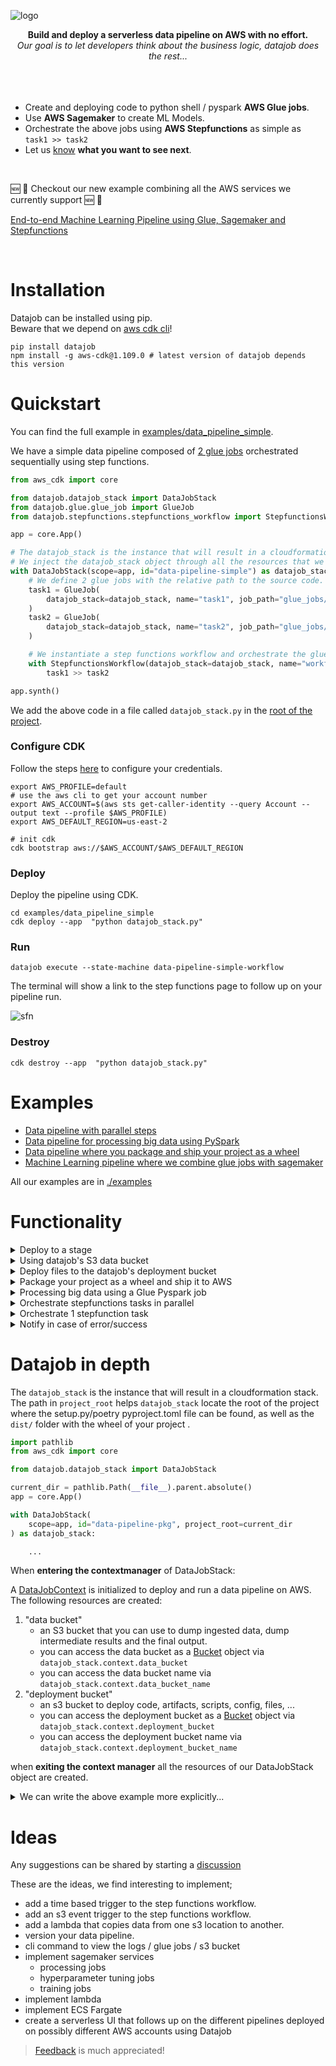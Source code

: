 ![logo](./assets/logo.png)

<div align="center">
 <b>Build and deploy a serverless data pipeline on AWS with no effort.</b></br>
 <i>Our goal is to let developers think about the business logic, datajob does the rest...</i>
 </br>
 </br>
 </br>
</div>

 </br>

- Create and deploying code to python shell / pyspark **AWS Glue jobs**.
- Use **AWS Sagemaker** to create ML Models.
- Orchestrate the above jobs using **AWS Stepfunctions** as simple as `task1 >> task2`
- Let us [know](https://github.com/vincentclaes/datajob/discussions) **what you want to see next**.

 </br>

 :new: :rocket: Checkout our new example combining all the AWS services we currently support :new: :rocket:

[End-to-end Machine Learning Pipeline using Glue, Sagemaker and Stepfunctions](examples/ml_pipeline_end_to_end)

 </br>

# Installation

 Datajob can be installed using pip. <br/>
 Beware that we depend on [aws cdk cli](https://github.com/aws/aws-cdk)!

    pip install datajob
    npm install -g aws-cdk@1.109.0 # latest version of datajob depends this version

# Quickstart

You can find the full example in [examples/data_pipeline_simple](./examples/data_pipeline_simple/).

We have a simple data pipeline composed of [2 glue jobs](./examples/data_pipeline_simple/glue_jobs/) orchestrated sequentially using step functions.

```python
from aws_cdk import core

from datajob.datajob_stack import DataJobStack
from datajob.glue.glue_job import GlueJob
from datajob.stepfunctions.stepfunctions_workflow import StepfunctionsWorkflow

app = core.App()

# The datajob_stack is the instance that will result in a cloudformation stack.
# We inject the datajob_stack object through all the resources that we want to add.
with DataJobStack(scope=app, id="data-pipeline-simple") as datajob_stack:
    # We define 2 glue jobs with the relative path to the source code.
    task1 = GlueJob(
        datajob_stack=datajob_stack, name="task1", job_path="glue_jobs/task.py"
    )
    task2 = GlueJob(
        datajob_stack=datajob_stack, name="task2", job_path="glue_jobs/task2.py"
    )

    # We instantiate a step functions workflow and orchestrate the glue jobs.
    with StepfunctionsWorkflow(datajob_stack=datajob_stack, name="workflow") as sfn:
        task1 >> task2

app.synth()

```

We add the above code in a file called `datajob_stack.py` in the [root of the project](./examples/data_pipeline_with_packaged_project/).


### Configure CDK
Follow the steps [here](https://docs.aws.amazon.com/cli/latest/userguide/cli-configure-quickstart.html#cli-configure-quickstart-config) to configure your credentials.

```shell script
export AWS_PROFILE=default
# use the aws cli to get your account number
export AWS_ACCOUNT=$(aws sts get-caller-identity --query Account --output text --profile $AWS_PROFILE)
export AWS_DEFAULT_REGION=us-east-2

# init cdk
cdk bootstrap aws://$AWS_ACCOUNT/$AWS_DEFAULT_REGION
```

### Deploy

Deploy the pipeline using CDK.

```shell
cd examples/data_pipeline_simple
cdk deploy --app  "python datajob_stack.py"
```

### Run

```shell script
datajob execute --state-machine data-pipeline-simple-workflow
```
The terminal will show a link to the step functions page to follow up on your pipeline run.

![sfn](./assets/sfn.png)

### Destroy

```shell script
cdk destroy --app  "python datajob_stack.py"
```

# Examples

- [Data pipeline with parallel steps](./examples/data_pipeline_parallel/)
- [Data pipeline for processing big data using PySpark](./examples/data_pipeline_pyspark/)
- [Data pipeline where you package and ship your project as a wheel](./examples/data_pipeline_with_packaged_project/)
- [Machine Learning pipeline where we combine glue jobs with sagemaker](examples/ml_pipeline_end_to_end)

All our examples are in [./examples](./examples)


# Functionality

<details>
<summary>Deploy to a stage</summary>

Specify a stage to deploy an isolated pipeline.

Typical examples would be `dev` , `prod`, ...

```shell
cdk deploy --app "python datajob_stack.py" --context stage=my-stage
```

</details>

<details>

<summary>Using datajob's S3 data bucket</summary>

Dynamically reference the `datajob_stack` data bucket name to the arguments of your GlueJob by calling
`datajob_stack.context.data_bucket_name`.

```python
import pathlib

from aws_cdk import core
from datajob.datajob_stack import DataJobStack
from datajob.glue.glue_job import GlueJob
from datajob.stepfunctions.stepfunctions_workflow import StepfunctionsWorkflow

current_dir = str(pathlib.Path(__file__).parent.absolute())

app = core.App()

with DataJobStack(
        scope=app, id="datajob-python-pyspark", project_root=current_dir
) as datajob_stack:
    pyspark_job = GlueJob(
        datajob_stack=datajob_stack,
        name="pyspark-job",
        job_path="glue_job/glue_pyspark_example.py",
        job_type="glueetl",
        glue_version="2.0",  # we only support glue 2.0
        python_version="3",
        worker_type="Standard",  # options are Standard / G.1X / G.2X
        number_of_workers=1,
        arguments={
            "--source": f"s3://{datajob_stack.context.data_bucket_name}/raw/iris_dataset.csv",
            "--destination": f"s3://{datajob_stack.context.data_bucket_name}/target/pyspark_job/iris_dataset.parquet",
        },
    )

    with StepfunctionsWorkflow(datajob_stack=datajob_stack, name="workflow") as sfn:
        pyspark_job >> ...

```

you can find this example [here](./examples/data_pipeline_pyspark/glue_job/glue_pyspark_example.py)

</details>

<details>
<summary>Deploy files to the datajob's deployment bucket</summary>

Specify the path to the folder we would like to include in the deployment bucket.

```python

from aws_cdk import core
from datajob.datajob_stack import DataJobStack

app = core.App()

with DataJobStack(
    scope=app, id="some-stack-name", include_folder="path/to/folder/"
) as datajob_stack:

    ...

```

</details>

<details>
<summary>Package your project as a wheel and ship it to AWS</summary>

You can find the example [here](./examples/data_pipeline_with_packaged_project/)

```python
# We add the path to the project root in the constructor of DataJobStack.
# By specifying project_root, datajob will look for a .whl in
# the dist/ folder in your project_root.
with DataJobStack(
    scope=app, id="data-pipeline-pkg", project_root=current_dir
) as datajob_stack:
```

Package you project using [poetry](https://python-poetry.org/)

```shell
poetry build
cdk deploy --app "python datajob_stack.py"
```

Package you project using [setup.py](./examples/data_pipeline_with_packaged_project)

```shell
python setup.py bdist_wheel
cdk deploy --app "python datajob_stack.py"
```
you can also use the datajob cli to do the two commands at once:
```shell
# for poetry
datajob deploy --config datajob_stack.py --package poetry

# for setup.py
datajob deploy --config datajob_stack.py --package setuppy
```
</details>

<details>
<summary>Processing big data using a Glue Pyspark job</summary>

```python
import pathlib

from aws_cdk import core
from datajob.datajob_stack import DataJobStack
from datajob.glue.glue_job import GlueJob

current_dir = str(pathlib.Path(__file__).parent.absolute())

app = core.App()

with DataJobStack(
        scope=app, id="datajob-python-pyspark", project_root=current_dir
) as datajob_stack:
    pyspark_job = GlueJob(
        datajob_stack=datajob_stack,
        name="pyspark-job",
        job_path="glue_job/glue_pyspark_example.py",
        job_type="glueetl",
        glue_version="2.0",  # we only support glue 2.0
        python_version="3",
        worker_type="Standard",  # options are Standard / G.1X / G.2X
        number_of_workers=1,
        arguments={
            "--source": f"s3://{datajob_stack.context.data_bucket_name}/raw/iris_dataset.csv",
            "--destination": f"s3://{datajob_stack.context.data_bucket_name}/target/pyspark_job/iris_dataset.parquet",
        },
    )
```
full example can be found in [examples/data_pipeline_pyspark](examples/data_pipeline_pyspark]).
</details>

<details>
<summary>Orchestrate stepfunctions tasks in parallel</summary>

```python
# Task2 comes after task1. task4 comes after task3.
# Task 5 depends on both task2 and task4 to be finished.
# Therefore task1 and task2 can run in parallel,
# as well as task3 and task4.
with StepfunctionsWorkflow(datajob_stack=datajob_stack, name="workflow") as sfn:
    task1 >> task2
    task3 >> task4
    task2 >> task5
    task4 >> task5

```
More can be found in [examples/data_pipeline_parallel](./examples/data_pipeline_parallel)

</details>

<details>
<summary>Orchestrate 1 stepfunction task</summary>

Use the [Ellipsis](https://docs.python.org/dev/library/constants.html#Ellipsis) object to be able to orchestrate 1 job via step functions.

```python
some_task >> ...
```

</details>

<details>
<summary>Notify in case of error/success</summary>

Provide the parameter `notification` in the constructor of a `StepfunctionsWorkflow` object.
This will create an SNS Topic which will be triggered in case of failure or success.
The email will subscribe to the topic and receive the notification in its inbox.

```python
with StepfunctionsWorkflow(datajob_stack=datajob_stack,
                           name="workflow",
                           notification="email@domain.com") as sfn:
    task1 >> task2
```

You can provide 1 email or a list of emails `["email1@domain.com", "email2@domain.com"]`.

</details>

# Datajob in depth

The `datajob_stack` is the instance that will result in a cloudformation stack.
The path in `project_root` helps `datajob_stack` locate the root of the project where
the setup.py/poetry pyproject.toml file can be found, as well as the `dist/` folder with the wheel of your project .

```python
import pathlib
from aws_cdk import core

from datajob.datajob_stack import DataJobStack

current_dir = pathlib.Path(__file__).parent.absolute()
app = core.App()

with DataJobStack(
    scope=app, id="data-pipeline-pkg", project_root=current_dir
) as datajob_stack:

    ...
```

When __entering the contextmanager__ of DataJobStack:

A [DataJobContext](./datajob/datajob_stack.py#L48) is initialized
to deploy and run a data pipeline on AWS.
The following resources are created:
1) "data bucket"
    - an S3 bucket that you can use to dump ingested data, dump intermediate results and the final output.
    - you can access the data bucket as a [Bucket](https://docs.aws.amazon.com/cdk/api/latest/python/aws_cdk.aws_s3/Bucket.html) object via ```datajob_stack.context.data_bucket```
    - you can access the data bucket name via ```datajob_stack.context.data_bucket_name```
2) "deployment bucket"
   - an s3 bucket to deploy code, artifacts, scripts, config, files, ...
   - you can access the deployment bucket as a [Bucket](https://docs.aws.amazon.com/cdk/api/latest/python/aws_cdk.aws_s3/Bucket.html) object via ```datajob_stack.context.deployment_bucket```
   - you can access the deployment bucket name via ```datajob_stack.context.deployment_bucket_name```

when __exiting the context manager__ all the resources of our DataJobStack object are created.

<details>
<summary>We can write the above example more explicitly...</summary>

```python
import pathlib
from aws_cdk import core

from datajob.datajob_stack import DataJobStack
from datajob.glue.glue_job import GlueJob
from datajob.stepfunctions.stepfunctions_workflow import StepfunctionsWorkflow

current_dir = pathlib.Path(__file__).parent.absolute()

app = core.App()

datajob_stack = DataJobStack(scope=app, id="data-pipeline-pkg", project_root=current_dir)
datajob_stack.init_datajob_context()

task1 = GlueJob(datajob_stack=datajob_stack, name="task1", job_path="glue_jobs/task.py")
task2 = GlueJob(datajob_stack=datajob_stack, name="task2", job_path="glue_jobs/task2.py")

with StepfunctionsWorkflow(datajob_stack=datajob_stack, name="workflow") as step_functions_workflow:
    task1 >> task2

datajob_stack.create_resources()
app.synth()
```
</details>

# Ideas

Any suggestions can be shared by starting a [discussion](https://github.com/vincentclaes/datajob/discussions)

These are the ideas, we find interesting to implement;

- add a time based trigger to the step functions workflow.
- add an s3 event trigger to the step functions workflow.
- add a lambda that copies data from one s3 location to another.
- version your data pipeline.
- cli command to view the logs / glue jobs / s3 bucket
- implement sagemaker services
    - processing jobs
    - hyperparameter tuning jobs
    - training jobs
- implement lambda
- implement ECS Fargate
- create a serverless UI that follows up on the different pipelines deployed on possibly different AWS accounts using Datajob

> [Feedback](https://github.com/vincentclaes/datajob/discussions) is much appreciated!

